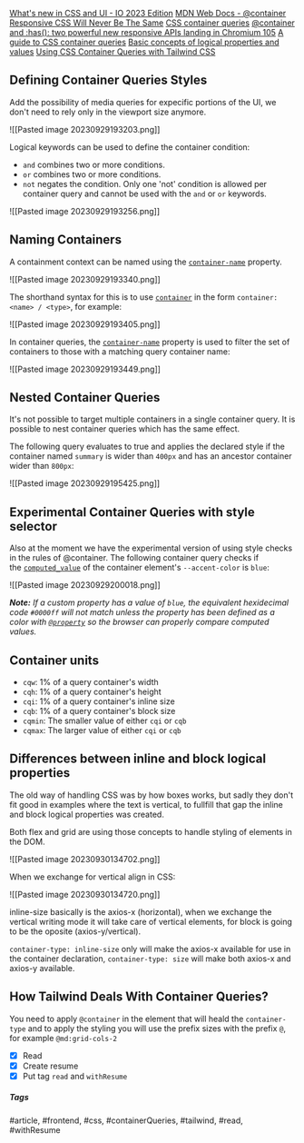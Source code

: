 [What's new in CSS and UI - IO 2023 Edition](https://developer.chrome.com/blog/whats-new-css-ui-2023/)
[MDN Web Docs - @container](https://developer.mozilla.org/en-US/docs/Web/CSS/@container)
[Responsive CSS Will Never Be The Same](https://www.youtube.com/watch?v=rrLAg7xNERA)
[CSS container queries](https://developer.mozilla.org/en-US/docs/Web/CSS/CSS_container_queries)
[@container and :has(): two powerful new responsive APIs landing in Chromium 105](https://developer.chrome.com/blog/has-with-cq-m105/)
[A guide to CSS container queries](https://blog.logrocket.com/css-container-queries-guide/)
[Basic concepts of logical properties and values](https://developer.mozilla.org/en-US/docs/Web/CSS/CSS_logical_properties_and_values/Basic_concepts_of_logical_properties_and_values)
[Using CSS Container Queries with Tailwind CSS](https://www.youtube.com/watch?v=NoP9oY7kdy8)

## Defining Container Queries Styles

Add the possibility of media queries for expecific portions of the UI, we don't need to rely only in the viewport size anymore.

![[Pasted image 20230929193203.png]]

Logical keywords can be used to define the container condition:

- `and` combines two or more conditions.
- `or` combines two or more conditions.
- `not` negates the condition. Only one 'not' condition is allowed per container query and cannot be used with the `and` or `or` keywords.

![[Pasted image 20230929193256.png]]

## Naming Containers

A containment context can be named using the [`container-name`](https://developer.mozilla.org/en-US/docs/Web/CSS/container-name) property.

![[Pasted image 20230929193340.png]]

The shorthand syntax for this is to use [`container`](https://developer.mozilla.org/en-US/docs/Web/CSS/container) in the form `container: <name> / <type>`, for example:

![[Pasted image 20230929193405.png]]

In container queries, the [`container-name`](https://developer.mozilla.org/en-US/docs/Web/CSS/container-name) property is used to filter the set of containers to those with a matching query container name:

![[Pasted image 20230929193449.png]]

## Nested Container Queries

It's not possible to target multiple containers in a single container query. It is possible to nest container queries which has the same effect.

The following query evaluates to true and applies the declared style if the container named `summary` is wider than `400px` and has an ancestor container wider than `800px`:

![[Pasted image 20230929195425.png]]

## Experimental Container Queries with style selector

Also at the moment we have the experimental version of using style checks in the rules of @container. The following container query checks if the [`computed_value`](https://developer.mozilla.org/en-US/docs/Web/CSS/computed_value) of the container element's `--accent-color` is `blue`:

![[Pasted image 20230929200018.png]]

_**Note:** If a custom property has a value of `blue`, the equivalent hexidecimal code `#0000ff` will not match unless the property has been defined as a color with [`@property`](https://developer.mozilla.org/en-US/docs/Web/CSS/@property) so the browser can properly compare computed values._

## Container units

- `cqw`: 1% of a query container's width
- `cqh`: 1% of a query container's height
- `cqi`: 1% of a query container's inline size
- `cqb`: 1% of a query container's block size
- `cqmin`: The smaller value of either `cqi` or `cqb`
- `cqmax`: The larger value of either `cqi` or `cqb`

## Differences between inline and block logical properties

The old way of handling CSS was by how boxes works, but sadly they don't fit good in examples where the text is vertical, to fullfill that gap the inline and block logical properties was created.

Both flex and grid are using those concepts to handle styling of elements in the DOM.

![[Pasted image 20230930134702.png]]

When we exchange for vertical align in CSS:

![[Pasted image 20230930134720.png]]

inline-size basically is the axios-x (horizontal), when we exchange the vertical writing mode it will take care of vertical elements, for block is going to be the oposite (axios-y/vertical).

`container-type: inline-size` only will make the axios-x available for use in the container declaration, `container-type: size` will make both axios-x and axios-y available.

## How Tailwind Deals With Container Queries?

You need to apply `@container` in the element that will heald the `container-type` and to apply the styling you will use the prefix sizes with the prefix `@`, for example `@md:grid-cols-2`

- [x] Read
- [x] Create resume
- [x] Put tag `read` and `withResume`

##### Tags
#article, #frontend, #css, #containerQueries, #tailwind, #read, #withResume 
